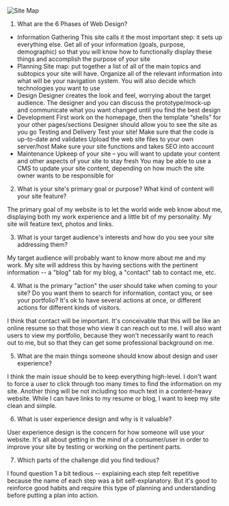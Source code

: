 
![Site Map](/imgs/site-map.png)

1.  What are the 6 Phases of Web Design?
  - Information Gathering
    This site calls it the most important step: it sets up everything else. Get all of your information (goals, purpose, demographic) so that you will know how to functionally display these things and accomplish the purpose of your site
  - Planning
    Site map: put together a list of all of the main topics and subtopics your site will have. Organize all of the relevant information into what will be your navigation system. You will also decide which technologies you want to use
  - Design
    Designer creates the look and feel, worrying about the target audience. The designer and you can discuss the prototype/mock-up and communicate what you want changed until you find the best design
  - Development
    First work on the homepage, then the template “shells” for your other pages/sections
    Designer should allow you to see the site as you go
    Testing and Delivery
    Test your site! Make sure that the code is up-to-date and validates
    Upload the web site files to your own server/host
    Make sure your site functions and takes SEO into account
  - Maintenance
    Upkeep of your site – you will want to update your content and other aspects of your site to stay fresh
    You may be able to use a CMS to update your site content, depending on how much the site owner wants to be responsible for

2.  What is your site's primary goal or purpose? What kind of content will your site feature?

  The primary goal of my website is to let the world wide web know about me, displaying both my work experience and a little bit of my personality. My site will feature text, photos and links.

3.  What is your target audience's interests and how do you see your site addressing them?

  My target audience will probably want to know more about me and my work. My site will address this by having sections with the pertinent information -- a "blog" tab for my blog, a "contact" tab to contact me, etc.

4.  What is the primary "action" the user should take when coming to your site? Do you want them to search for information, contact you, or see your portfolio? It's ok to have several actions at once, or different actions for different kinds of visitors.

  I think that contact will be important. It's conceivable that this will be like an online resume so that those who view it can reach out to me. I will also want users to view my portfolio, because they won't necessarily want to reach out to me, but so that they can get some professional background on me.

5.  What are the main things someone should know about design and user experience?

  I think the main issue should be to keep everything high-level. I don't want to force a user to click through too many times to find the information on my site. Another thing will be not including too much text in a content-heavy website. While I can have links to my resume or blog, I want to keep my site clean and simple.

6.  What is user experience design and why is it valuable? 

  User experience design is the concern for how someone will use your website. It's all about getting in the mind of a consumer/user in order to improve your site by testing or working on the pertinent parts.

7.  Which parts of the challenge did you find tedious?

  I found question 1 a bit tedious -- explaining each step felt repetitive because the name of each step was a bit self-explanatory. But it's good to reinforce good habits and require this type of planning and understanding before putting a plan into action.

